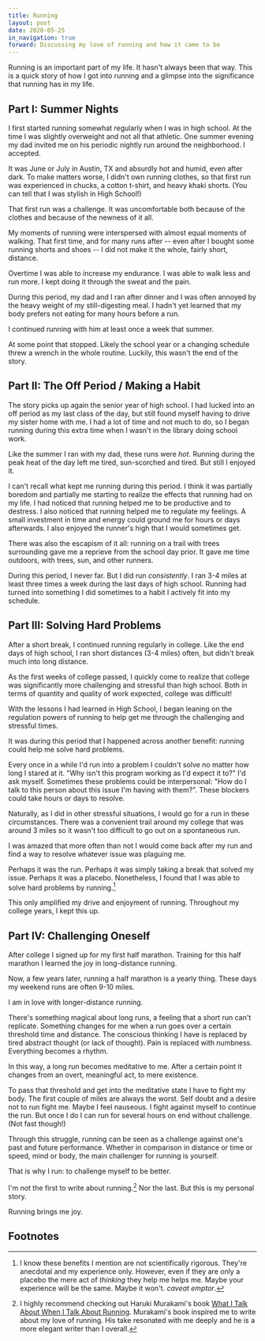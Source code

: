 ```yaml
---
title: Running
layout: post
date: 2020-05-25
in_navigation: true
forward: Discussing my love of running and how it came to be
---
```


Running is an important part of my life. It hasn't always been that way. This is a quick story of how I got into running and a glimpse into the significance that running has in my life.

## Part I: Summer Nights

I first started running somewhat regularly when I was in high school. At the time I was slightly overweight and not all that athletic. One summer evening my dad invited me on his periodic nightly run around the neighborhood. I accepted.

It was June or July in Austin, TX and absurdly hot and humid, even after dark. To make matters worse, I didn't own running clothes, so that first run was experienced in chucks, a cotton t-shirt, and heavy khaki shorts. (You can tell that I was stylish in High School!)

That first run was a challenge. It was uncomfortable both because of the clothes and because of the newness of it all.

My moments of running were interspersed with almost equal moments of walking.  That first time, and for many runs after -- even after I bought some running shorts and shoes -- I did not make it the whole, fairly short, distance.

Overtime I was able to increase my endurance. I was able to walk less and run more. I kept doing it through the sweat and the pain.

During this period, my dad and I ran after dinner and I was often annoyed by the heavy weight of my still-digesting meal. I hadn't yet learned that my body prefers not eating for many hours before a run. 

I continued running with him at least once a week that summer. 

At some point that stopped. Likely the school year or a changing schedule threw a wrench in the whole routine. Luckily, this wasn't the end of the story.

## Part II: The Off Period / Making a Habit

The story picks up again the senior year of high school. I had lucked into an off period as my last class of the day, but still found myself having to drive my sister home with me. I had a lot of time and not much to do, so I began running during this extra time when I wasn't in the library doing school work.

Like the summer I ran with my dad, these runs were _hot_. Running during the peak heat of the day left me tired, sun-scorched and tired. But still I enjoyed it.

I can't recall what kept me running during this period. I think it was partially boredom and partially me starting to realize the effects that running had on my life. I had noticed that running helped me to be productive and to destress. I also noticed that running helped me to regulate my feelings. A small investment in time and energy could ground me for hours or days afterwards. I also enjoyed the runner's high that I would sometimes get. 

There was also the escapism of it all: running on a trail with trees surrounding gave me a reprieve from the school day prior. It gave me time outdoors, with trees, sun, and other runners.

During this period, I never far. But I did run _consistently_. I ran 3-4 miles at least three times a week during the last days of high school. Running had turned into something I did sometimes to a habit I actively fit into my schedule.

## Part III: Solving Hard Problems

After a short break, I continued running regularly in college. Like the end days of high school, I ran short distances (3-4 miles) often, but didn't break much into long distance.

As the first weeks of college passed, I quickly come to realize that college was significantly more challenging and stressful than high school. Both in terms of quantity and quality of work expected, college was difficult!

With the lessons I had learned in High School, I began leaning on the regulation powers of running to help get me through the challenging and stressful times.

It was during this period that I happened across another benefit: running could help me solve hard problems. 

Every once in a while I'd run into a problem I couldn't solve no matter how long I stared at it. "Why isn't this program working as I'd expect it to?" I'd ask myself. Sometimes these problems could be interpersonal: "How do I talk to this person about this issue I'm having with them?". These blockers could take hours or days to resolve.

Naturally, as I did in other stressful situations, I would go for a run in these circumstances. There was a convenient trail around my college that was around 3 miles so it wasn't too difficult to go out on a spontaneous run.

I was amazed that more often than not I would come back after my run and find a way to resolve whatever issue was plaguing me. 

Perhaps it was the run. Perhaps it was simply taking a break that solved my issue. Perhaps it was a placebo. Nonetheless, I found that I was able to solve hard problems by running.[^1]

This only amplified my drive and enjoyment of running. Throughout my college years, I kept this up.

## Part IV: Challenging Oneself

After college I signed up for my first half marathon. Training for this half marathon I learned the joy in long-distance running.

Now, a few years later, running a half marathon is a yearly thing. These days my weekend runs are often 9-10 miles. 

I am in love with longer-distance running.

There's something magical about long runs, a feeling that a short run can't replicate. Something changes for me when a run goes over a certain threshold time and distance. The conscious thinking I have is replaced by tired abstract thought (or lack of thought). Pain is replaced with numbness. Everything becomes a rhythm.

In this way, a long run becomes meditative to me. After a certain point it changes from an overt, meaningful act, to mere existence.

To pass that threshold and get into the meditative state I have to fight my body. The first couple of miles are always the worst. Self doubt and a desire not to run fight me. Maybe I feel nauseous. I fight against myself to continue the run. But once I do I can run for several hours on end without challenge. (Not fast though!)

Through this struggle, running can be seen as a challenge against one's past and future performance. Whether in comparison in distance or time or speed, mind or body, the main challenger for running is yourself.

That is why I run: to challenge myself to be better.

I'm not the first to write about running.[^2] Nor the last. But this is my personal story. 

Running brings me joy.

## Footnotes

[^1]: I know these benefits I mention are not scientifically rigorous. They're anecdotal and my experience only. However, even if they are only a placebo the mere act of _thinking_ they help me helps me. Maybe your experience will be the same. Maybe it won't. _caveat emptor_.

[^2]: I highly recommend checking out Haruki Murakami's book [What I Talk About When I Talk About Running](https://www.goodreads.com/book/show/2195464.What_I_Talk_About_When_I_Talk_About_Running). Murakami's book inspired me to write about my love of running. His take resonated with me deeply and he is a more elegant writer than I overall.